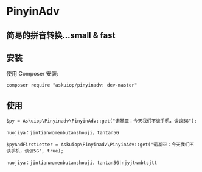 # PinyinAdv

## 简易的拼音转换...small & fast

## 安装
使用 Composer 安装:

```
composer require "askuiop/pinyinadv: dev-master"
```

## 使用

```
$py = Askuiop\Pinyinadv\PinyinAdv::get("诺基亚：今天我们不谈手机，谈谈5G");

nuojiya：jintianwomenbutanshouji，tantan5G

$pyAndFirstLetter = Askuiop\Pinyinadv\PinyinAdv::get("诺基亚：今天我们不谈手机，谈谈5G", true);

nuojiya：jintianwomenbutanshouji，tantan5G|njyjtwmbtsjtt
```

